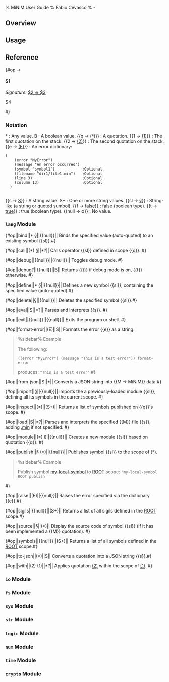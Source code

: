% MiNiM User Guide
% Fabio Cevasco
% -

## Overview
## Usage
## Reference

{#op -> 
#### $1

_Signature:_ [ $2 **&rArr;** $3](class:kwd)

$4

 #}

### Notation

\*
: Any value.
B
: A boolean value.
{{q -> [(\*)](class:kwd)}}
: A quotation.
{{1 -> [(1)](class:kwd)}}
: The first quotation on the stack.
{{2 -> [(2)](class:kwd)}}
: The second quotation on the stack.
{{e -> [(E)](class:kwd)}}
: An error dictionary:
  <pre><code>(
    (error "MyError")
    (message "An error occurred")
    (symbol "symbol1")            ;Optional
    (filename "dir1/file1.min")   ;Optional
    (line 3)                      ;Optional
    (column 13)                   ;Optional
  )
  </code></pre>
{{s -> [S](class:kwd)}}
: A string value.
S+
: One or more string values.
{{sl -> [§](class:kwd)}}
: String-like (a string or quoted sumbol).
{{f -> [false](class:kwd)}} 
: false (boolean type).
{{t -> [true](class:kwd)}}
: true (boolean type).
{{null -> &#x2205;}}
: No value.

### `lang` Module

{#op||bind||\* §||{{null}}||
Binds the specified value (auto-quoted) to an existing symbol {{sl}}.#}

{#op||call||(\*) §||\*?||
Calls operator {{sl}} defined in scope {{q}}. #}

{#op||debug||{{null}}||{{null}}||
Toggles debug mode. #}

{#op||debug?||{{null}}||B||
Returns {{t}} if debug mode is on, {{f}} otherwise. #}

{#op||define||\* §||{{null}}||
Defines a new symbol {{sl}}, containing the specified value (auto-quoted).#}

{#op||delete||§||{{null}}||
Deletes the specified symbol {{sl}}.#}

{#op||eval||S||\*?||
Parses and interprets {{s}}. #}

{#op||exit||{{null}}||{{null}}||
Exits the program or shell. #}

{#op||format-error||(E)||S||
Formats the error {{e}} as a string.

> %sidebar%
> Example
> 
> The following: 
> 
> `((error "MyError") (message "This is a test error")) format-error`
> 
> produces: `"This is a test error"`
#}

{#op||from-json||S||\*||
Converts a JSON string into {{M -> MiNiM}} data.#}

{#op||import||§||{{null}}||
Imports the a previously-loaded module {{sl}}, defining all its symbols in the current scope. #}

{#op||inspect||(\*)||(S+)||
Returns a list of symbols published on {{q}}'s scope. #}

{#op||load||S||\*?||
Parses and interprets the specified {{M}} file {{s}}, adding [.min](class:ext) if not specified. #}

{#op||module||(\*) §||{{null}}||
Creates a new module {{sl}} based on quotation {{q}}. #}

{#op||publish||§ (*)||{{null}}||
Publishes symbol {{sl}} to the scope of [(\*)](class:kwd).

> %sidebar%
> Example
>
> Publish symbol [my-local-symbol](class:kwd) to [ROOT](class:kwd) scope:
> `'my-local-symbol ROOT publish`

#}

{#op||raise||(E)||{{null}}||
Raises the error specified via the dictionary {{e}}.#}


{#op||sigils||{{null}}||(S+)||
Returns a list of all sigils defined in the [ROOT](class:kwd) scope.#}

{#op||source||§||(\*)||
Display the source code of symbol {{sl}} (if it has been implemented a {{M}} quotation). #}

{#op||symbols||{{null}}||(S+)||
Returns a list of all symbols defined in the [ROOT](class:kwd) scope.#}

{#op||to-json||(\*)||S||
Converts a quotation into a JSON string {{s}}.#}

{#op||with||(2) (1)||\*?||
Applies quotation [(2)](class:kwd) within the scope of [(1)](class:kwd). #}

### `io` Module

### `fs` Module

### `sys` Module

### `str` Module

### `logic` Module

### `num` Module

### `time` Module

### `crypto` Module
